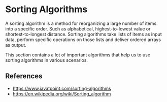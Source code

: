 # Sorting Algorithms
A sorting algorithm is a method for reorganizing a large number of items into a specific order.
Such as alphabetical, highest-to-lowest value or shortest-to-longest distance. Sorting algorithms take lists of items as input data, 
perform specific operations on those lists and deliver ordered arrays as output. 

This section contains a lot of important algorithms that help us to use sorting algorithms in various scenarios.
## References
* <https://www.javatpoint.com/sorting-algorithms>
* <https://en.wikipedia.org/wiki/Sorting_algorithm>
